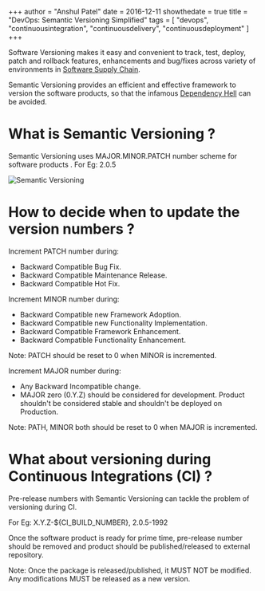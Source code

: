 +++
author = "Anshul Patel"
date = 2016-12-11
showthedate = true
title = "DevOps: Semantic Versioning Simplified"
tags = [
    "devops",
    "continuousintegration",
    "continuousdelivery",
    "continuousdeployment"
]
+++

Software Versioning makes it easy and convenient to track, test, deploy, patch and rollback features, enhancements and bug/fixes across variety of environments in [Software Supply Chain](https://youtu.be/XM1HRy7aJxE).

Semantic Versioning provides an efficient and effective framework to version the software products, so that the infamous [Dependency Hell](https://en.wikipedia.org/wiki/Dependency_hell) can be avoided.

<!--more-->

# What is Semantic Versioning ?

Semantic Versioning uses MAJOR.MINOR.PATCH number scheme for software products  . For Eg: 2.0.5

![Semantic Versioning](/img/semantic_versioning.png)

# How to decide when to update the version numbers ?

Increment PATCH number during:

* Backward Compatible Bug Fix.
* Backward Compatible Maintenance Release.
* Backward Compatible Hot Fix.

Increment MINOR number during:

* Backward Compatible new Framework Adoption.
* Backward Compatible new Functionality Implementation.
* Backward Compatible Framework Enhancement.
* Backward Compatible Functionality Enhancement.

Note: PATCH should be reset to 0 when MINOR is incremented.

Increment MAJOR number during:

* Any Backward Incompatible change.
* MAJOR zero (0.Y.Z) should be considered for development. Product shouldn't be considered stable and shouldn't be deployed on Production.

Note: PATH, MINOR both should be reset to 0 when MAJOR is incremented.

# What about versioning during Continuous Integrations (CI) ?

Pre-release numbers with Semantic Versioning can tackle the problem of versioning during CI.

For Eg: X.Y.Z-${CI_BUILD_NUMBER}, 2.0.5-1992

Once the software product is ready for prime time, pre-release number should be removed and product should be published/released to external repository.

Note: Once the package is released/published, it MUST NOT be modified. Any modifications MUST be released as a new version.
